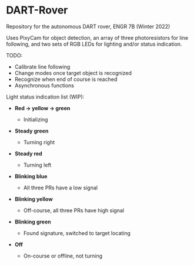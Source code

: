 # DART-Rover
Repository for the autonomous DART rover, ENGR 7B (Winter 2022)

Uses PixyCam for object detection, an array of three photoresistors for line following, and two sets of RGB LEDs for lighting and/or status indication.

TODO:
- Calibrate line following
- Change modes once target object is recognized
- Recognize when end of course is reached
- Asynchronous functions

Light status indication list (WIP):
 - **Red -> yellow -> green**
      - Initializing


 - **Steady green**
      - Turning right


 - **Steady red**
      - Turning left


 - **Blinking blue**
      - All three PRs have a low signal


 - **Blinking yellow**
      - Off-course, all three PRs have high signal

 - **Blinking green**
      - Found signature, switched to target locating

 - **Off**
      - On-course or offline, not turning
